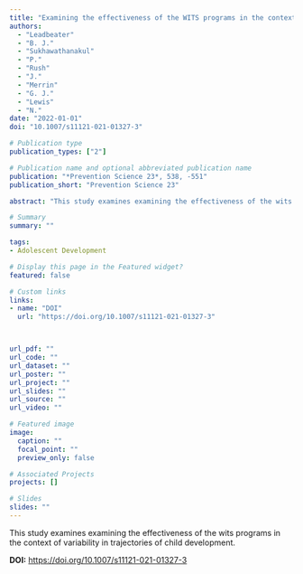 ```yaml
---
title: "Examining the effectiveness of the WITS programs in the context of variability in trajectories of child development"
authors:
  - "Leadbeater"
  - "B. J."
  - "Sukhawathanakul"
  - "P."
  - "Rush"
  - "J."
  - "Merrin"
  - "G. J."
  - "Lewis"
  - "N."
date: "2022-01-01"
doi: "10.1007/s11121-021-01327-3"

# Publication type
publication_types: ["2"]

# Publication name and optional abbreviated publication name
publication: "*Prevention Science 23*, 538, -551"
publication_short: "Prevention Science 23"

abstract: "This study examines examining the effectiveness of the wits programs in the context of variability in trajectories of child development."

# Summary
summary: ""

tags:
- Adolescent Development

# Display this page in the Featured widget?
featured: false

# Custom links
links:
- name: "DOI"
  url: "https://doi.org/10.1007/s11121-021-01327-3"



url_pdf: ""
url_code: ""
url_dataset: ""
url_poster: ""
url_project: ""
url_slides: ""
url_source: ""
url_video: ""

# Featured image
image:
  caption: ""
  focal_point: ""
  preview_only: false

# Associated Projects
projects: []

# Slides
slides: ""
---
```


This study examines examining the effectiveness of the wits programs in the context of variability in trajectories of child development.



**DOI:** https://doi.org/10.1007/s11121-021-01327-3

